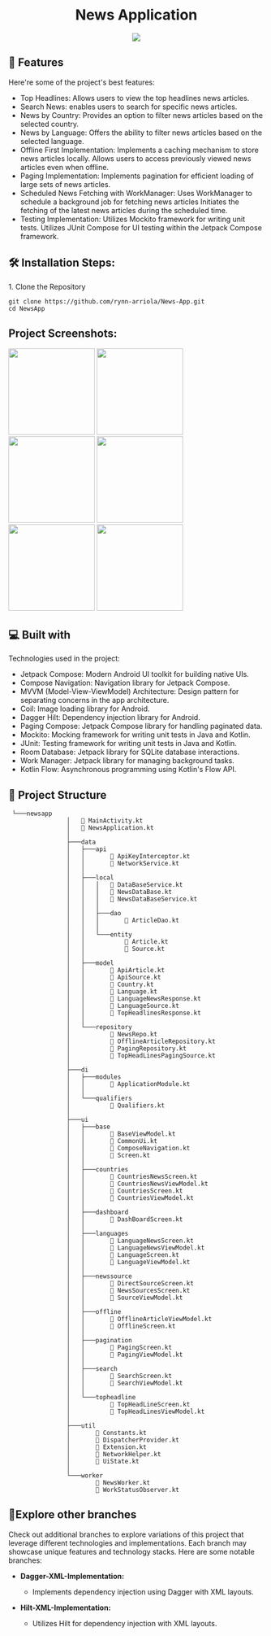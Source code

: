 <h1 align="center" id="title">News Application</h1>

<p align="center"><img src="https://socialify.git.ci/rynn-arriola/News-App/image?description=1&forks=1&language=1&name=1&owner=1&pattern=Circuit%20Board&pulls=1&stargazers=1&theme=Dark"></p>


  
<h2>🧐 Features</h2>

Here're some of the project's best features:

*   Top Headlines: Allows users to view the top headlines news articles.
*   Search News: enables users to search for specific news articles.
*   News by Country: Provides an option to filter news articles based on the selected country.
*   News by Language: Offers the ability to filter news articles based on the selected language.
*   Offline First Implementation: Implements a caching mechanism to store news articles locally. Allows users to access previously viewed news articles even when offline.
*   Paging Implementation: Implements pagination for efficient loading of large sets of news articles.
*   Scheduled News Fetching with WorkManager: Uses WorkManager to schedule a background job for fetching news articles Initiates the fetching of the latest news articles during the scheduled time.
*   Testing Implementation: Utilizes Mockito framework for writing unit tests. Utilizes JUnit Compose for UI testing within the Jetpack Compose framework.

<h2>🛠️ Installation Steps:</h2>

<p>1. Clone the Repository</p>

```
git clone https://github.com/rynn-arriola/News-App.git
cd NewsApp
```

<h2>Project Screenshots:</h2>

<div>
  <img width="170" src="https://github.com/rynn-arriola/News-App/assets/29761759/7b84dd37-0920-4bfa-980a-96c3a818ad9d">
  <img width="170" src="https://github.com/rynn-arriola/News-App/assets/29761759/4b209b5b-d20f-461d-a54a-e6a64246e555">
  <img width="170" src="https://github.com/rynn-arriola/News-App/assets/29761759/1b50a06c-5840-49f2-880f-8aa8ae77be94">
  <img width="170" src="https://github.com/rynn-arriola/News-App/assets/29761759/7e1dc89e-b00a-4855-a43a-5c1a36cbada9">
  <img width="170" src="https://github.com/rynn-arriola/News-App/assets/29761759/9f3bbf84-ed3a-4f30-82b2-f52c6322e7c0">
  <img width="170" src="https://github.com/rynn-arriola/News-App/assets/29761759/81d1f54f-6686-4510-92d5-3042554b22c6">
</div>

  
<h2>💻 Built with</h2>

Technologies used in the project:

*   Jetpack Compose: Modern Android UI toolkit for building native UIs.
*   Compose Navigation: Navigation library for Jetpack Compose.
*   MVVM (Model-View-ViewModel) Architecture: Design pattern for separating concerns in the app architecture.
*   Coil: Image loading library for Android.
*   Dagger Hilt: Dependency injection library for Android.
*   Paging Compose: Jetpack Compose library for handling paginated data.
*   Mockito: Mocking framework for writing unit tests in Java and Kotlin.
*   JUnit: Testing framework for writing unit tests in Java and Kotlin.
*   Room Database: Jetpack library for SQLite database interactions.
*   Work Manager: Jetpack library for managing background tasks.
*   Kotlin Flow: Asynchronous programming using Kotlin's Flow API.

<h2>📁 Project Structure</h2>

```
 └───newsapp
                │   📄 MainActivity.kt
                │   📄 NewsApplication.kt
                │
                ├───data
                │   ├───api
                │   │       📄 ApiKeyInterceptor.kt
                │   │       📄 NetworkService.kt
                │   │
                │   ├───local
                │   │   │   📄 DataBaseService.kt
                │   │   │   📄 NewsDataBase.kt
                │   │   │   📄 NewsDataBaseService.kt
                │   │   │
                │   │   ├───dao
                │   │   │       📄 ArticleDao.kt
                │   │   │
                │   │   └───entity
                │   │           📄 Article.kt
                │   │           📄 Source.kt
                │   │
                │   ├───model
                │   │       📄 ApiArticle.kt
                │   │       📄 ApiSource.kt
                │   │       📄 Country.kt
                │   │       📄 Language.kt
                │   │       📄 LanguageNewsResponse.kt
                │   │       📄 LanguageSource.kt
                │   │       📄 TopHeadlinesResponse.kt
                │   │
                │   └───repository
                │           📄 NewsRepo.kt
                │           📄 OfflineArticleRepository.kt
                │           📄 PagingRepository.kt
                │           📄 TopHeadLinesPagingSource.kt
                │
                ├───di
                │   ├───modules
                │   │       📄 ApplicationModule.kt
                │   │
                │   └───qualifiers
                │           📄 Qualifiers.kt
                │
                ├───ui
                │   ├───base
                │   │       📄 BaseViewModel.kt
                │   │       📄 CommonUi.kt
                │   │       📄 ComposeNavigation.kt
                │   │       📄 Screen.kt
                │   │
                │   ├───countries
                │   │       📄 CountriesNewsScreen.kt
                │   │       📄 CountriesNewsViewModel.kt
                │   │       📄 CountriesScreen.kt
                │   │       📄 CountriesViewModel.kt
                │   │
                │   ├───dashboard
                │   │       📄 DashBoardScreen.kt
                │   │
                │   ├───languages
                │   │       📄 LanguageNewsScreen.kt
                │   │       📄 LanguageNewsViewModel.kt
                │   │       📄 LanguageScreen.kt
                │   │       📄 LanguageViewModel.kt
                │   │
                │   ├───newssource
                │   │       📄 DirectSourceScreen.kt
                │   │       📄 NewsSourcesScreen.kt
                │   │       📄 SourceViewModel.kt
                │   │
                │   ├───offline
                │   │       📄 OfflineArticleViewModel.kt
                │   │       📄 OfflineScreen.kt
                │   │
                │   ├───pagination
                │   │       📄 PagingScreen.kt
                │   │       📄 PagingViewModel.kt
                │   │
                │   ├───search
                │   │       📄 SearchScreen.kt
                │   │       📄 SearchViewModel.kt
                │   │
                │   └───topheadline
                │           📄 TopHeadLineScreen.kt
                │           📄 TopHeadLinesViewModel.kt
                │
                ├───util
                │       📄 Constants.kt
                │       📄 DispatcherProvider.kt
                │       📄 Extension.kt
                │       📄 NetworkHelper.kt
                │       📄 UiState.kt
                │
                └───worker
                        📄 NewsWorker.kt
                        📄 WorkStatusObserver.kt
```


<h2>🚀Explore other branches</h2>

Check out additional branches to explore variations of this project that leverage different technologies and implementations. Each branch may showcase unique features and technology stacks. Here are some notable branches:

- **Dagger-XML-Implementation:**
  - Implements dependency injection using Dagger with XML layouts.

- **Hilt-XML-Implementation:**
  - Utilizes Hilt for dependency injection with XML layouts.
